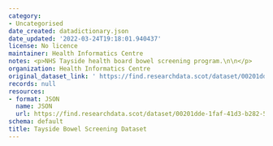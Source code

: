 ```yaml
---
category:
- Uncategorised
date_created: datadictionary.json
date_updated: '2022-03-24T19:18:01.940437'
license: No licence
maintainer: Health Informatics Centre
notes: <p>NHS Tayside health board bowel screening program.\n\n</p>
organization: Health Informatics Centre
original_dataset_link: ' https://find.researchdata.scot/dataset/00201dde-1faf-41d3-b282-5c24c0ca3697'
records: null
resources:
- format: JSON
  name: JSON
  url: https://find.researchdata.scot/dataset/00201dde-1faf-41d3-b282-5c24c0ca3697/resource/00201dde-1faf-41d3-b282-5c24c0ca3697/download/datadictionary.json
schema: default
title: Tayside Bowel Screening Dataset
---
```

